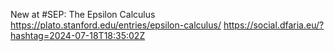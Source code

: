 New at #SEP: The Epsilon Calculus https://plato.stanford.edu/entries/epsilon-calculus/ https://social.dfaria.eu/?hashtag=2024-07-18T18:35:02Z